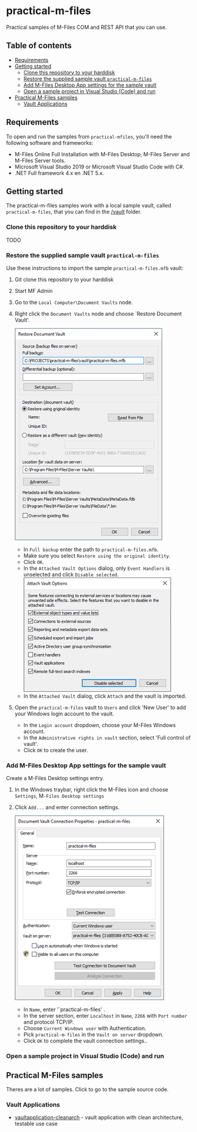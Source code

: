 # practical-m-files<!-- omit in toc -->
Practical samples of M-Files COM and REST API that you can use.

## Table of contents <!-- omit in toc -->
- [Requirements](#requirements)
- [Getting started](#getting-started)
  - [Clone this repository to your harddisk](#clone-this-repository-to-your-harddisk)
  - [Restore the supplied sample vault `practical-m-files`](#restore-the-supplied-sample-vault-practical-m-files)
  - [Add M-Files Desktop App settings for the sample vault](#add-m-files-desktop-app-settings-for-the-sample-vault)
  - [Open a sample project in Visual Studio (Code) and run](#open-a-sample-project-in-visual-studio-code-and-run)
- [Practical M-Files samples](#practical-m-files-samples)
  - [Vault Applications](#vault-applications)
## Requirements

To open and run the samples from `practical-mfiles`, you'll need the following software and frameworks:

- M-Files Online Full Installation with M-Files Desktop, M-Files Server and M-Files Server tools.
- Microsoft Visual Studio 2019 or Microsoft Visual Studio Code with C#.
- .NET Full framework 4.x en .NET 5.x.

## Getting started

The practical-m-files samples work with a local sample vault, called `practical-m-files`, that you can find in the [/vault](./tree/main/vault) folder. 

### Clone this repository to your harddisk

TODO


### Restore the supplied sample vault `practical-m-files`

Use these instructions to import the sample `practical-m-files.mfb` vault:

1. Git clone this repository to your harddisk
1. Start MF Admin
1. Go to the `Local Computer\Document Vaults` node.
1. Right click the `Document Vaults` node and choose `Restore Document Vault'.
  
    ![Restore Document Vault](./media/restore-document-vault.png)
    - In `Full backup` enter the path to `practical-m-files.mfb`.
    - Make sure you select `Restore using the original identity`.
    - Click `OK`.
    - In the `Attached Vault Options` dialog, only `Event Handlers` is unselected and click `Disable selected`.
     ![Attached Vault Option](./media/attach-vault-options.png)
    - In the `Attached Vault` dialog, click `Attach` and the vault is imported.

2. Open the `practical-m-files` vault to `Users` and click 'New User' to add your Windows login account to the vault.

     - In the `Login account` dropdown, choose your M-Files Windows account.
     - In the `Administrative rights in vault` section, select 'Full control of vault'.
     - Click `OK` to create the user.

### Add M-Files Desktop App settings for the sample vault

Create a M-Files Desktop settings entry.

1. In the Windows traybar, right click the M-Files icon and choose `Settings`, M`-Files Desktop settings`
1. Click `Add...` and enter connection settings.

    ![Document Vault Connection - Connection Properties](./media/document-vault-connection-properties-practical-m-files.png)

   - In `Name`, enter '`practical-m-files' .
   - In the server section, enter `Localhost` in `Name`, `2266` with `Port number` and protocol TCP/IP.
   - Choose `Current Windows user` with Authentication.
   - Pick `practical-m-files` in the `Vault on server` dropdown.
   - Click `OK` to complete the vault connection settings..

### Open a sample project in Visual Studio (Code) and run



## Practical M-Files samples

Theres are a lot of samples. Click to go to the sample source code.

### Vault Applications
- [vaultapplication-cleanarch](./tree/main/src/vaultapplication/vaultapplication-cleanarch) - vault application with clean architecture, testable use case
